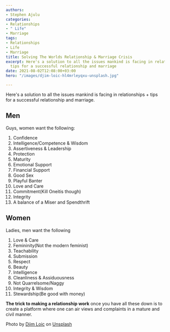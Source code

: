 ```yaml
---
authors:
- Stephen Ajulu
categories:
- Relationships
- " Life"
- Marriage
tags:
- Relationships
- Life
- Marriage
title: Solving The Worlds Relationship & Marriage Crisis
excerpt: Here's a solution to all the issues mankind is facing in relationships +
  tips for a successful relationship and marriage
date: 2021-08-02T12:08:00+03:00
hero: "/images/djim-loic-hl4mrleyqxu-unsplash.jpg"

---
```

Here's a solution to all the issues mankind is facing in relationships + tips for a successful relationship and marriage.

## Men

Guys, women want the following:

 1. Confidence
 2. Intelligence/Competence & Wisdom
 3. Assertiveness & Leadership
 4. Protection
 5. Maturity
 6. Emotional Support
 7. Financial Support
 8. Good Sex
 9. Playful Banter
10. Love and Care
11. Commitment(Kill Oneitis though)
12. Integrity
13. A balance of a Miser and Spendthrift

## Women

Ladies, men want the following

 1. Love & Care
 2. Femininity(Not the modern feminist)
 3. Teachability
 4. Submission
 5. Respect
 6. Beauty
 7. Intelligence
 8. Cleanliness & Assiduousness 
 9. Not Quarrelsome/Naggy
10. Integrity & Wisdom
11. Stewardship(Be good with money)

**The trick to making a relationship work** once you have all these down is to create a platform where one can air views and complaints in a mature and civil manner.

Photo by [Djim Loic](https://unsplash.com/@loic?utm_source=unsplash&utm_medium=referral&utm_content=creditCopyText) on [Unsplash](https://unsplash.com/s/photos/relationship?utm_source=unsplash&utm_medium=referral&utm_content=creditCopyText)
